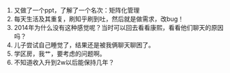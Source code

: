 1. 又做了一个ppt，了解了一个名次：矩阵化管理
2. 每天生活及其重复，刷知乎刷到吐，然后就是做需求，改bug！
3. 2014年为什么没有这种感觉呢？当时可以回去看看康熙，看看他们聊天的原因吗？
4. 儿子尝试自己睡觉了，结果还是被我俩聊天聊困了。
5. 学区房，我艹，要考虑的问题啊。
6. 不知道收入升到2w以后能保持几年？